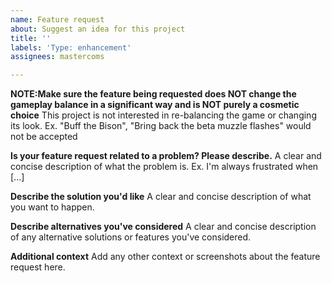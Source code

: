 ```yaml
---
name: Feature request
about: Suggest an idea for this project
title: ''
labels: 'Type: enhancement'
assignees: mastercoms

---
```

**NOTE:Make sure the feature being requested does NOT change the gameplay balance in a significant way and is NOT purely a cosmetic choice**
This project is not interested in re-balancing the game or changing its look. Ex. "Buff the Bison", "Bring back the beta muzzle flashes" would not be accepted

**Is your feature request related to a problem? Please describe.**
A clear and concise description of what the problem is. Ex. I'm always frustrated when [...]

**Describe the solution you'd like**
A clear and concise description of what you want to happen.

**Describe alternatives you've considered**
A clear and concise description of any alternative solutions or features you've considered.

**Additional context**
Add any other context or screenshots about the feature request here.
